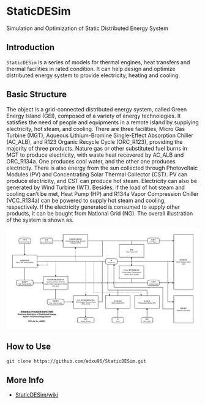 
# StaticDESim

Simulation and Optimization of Static Distributed Energy System

## Introduction

`StaticDESim` is a series of models for thermal engines, heat transfers and thermal facilities in rated condition. It can help design and optimize distributed energy system to provide electricity, heating and cooling.

## Basic Structure

The object is a grid-connected distributed energy system, called Green Energy Island (GEI), composed of a variety of energy technologies. It satisfies the need of people and equipments in a remote island by supplying electricity, hot steam, and cooling. There are three facilities, Micro Gas Turbine (MGT), Aqueous Lithium-Bromine Single-Effect Absorption Chiller (AC_ALB), and R123 Organic Recycle Cycle (ORC_R123), providing the majority of three products. Nature gas or other substituted fuel burns in MGT to produce electricity, with waste heat recovered by AC_ALB and ORC_R134a. One produces cool water, and the other one produces electricity. There is also energy from the sun collected through Photovoltaic Modules (PV) and Concentrating Solar Thermal Collector (CST). PV can produce electricity, and CST can produce hot steam. Electricity can also be generated by Wind Turbine (WT). Besides, if the load of hot steam and cooling can’t be met, Heat Pump (HP) and R134a Vapor Compression Chiller (VCC_R134a) can be powered to supply hot steam and cooling, respectively. If the electricity generated is consumed to supply other products, it can be bought from National Grid (NG). The overall illustration of the system is shown as.

![](./images/1.jpg)

## How to Use

```
git clone https://github.com/edxu96/StaticDESim.git
```

## More Info

- [StaticDESim/wiki](http://github.com/edxu96/StaticDESim/wiki)
